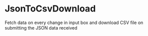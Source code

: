 # JsonToCsvDownload
Fetch data on every change in input box and download CSV file on submitting the JSON data received
